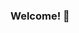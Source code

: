 ### Welcome! 👋

<!--
**DariaMishina/DariaMishina** is a ✨ _special_ ✨ repository because its `README.md` (this file) appears on your GitHub profile.

	studying Data Science at Skillfactory;
	Work with pandas, numpy, scikit-learn, matplotlib, seaborn, scipy;
	Knowledge of  RAS/Tax accounting, ACCA in the process;
	Upwards of 10 SAP implementation projects and rollouts at all stages in pharmaceuticals, retail, FMCG and wholesale;
	Expertise in finance (FI), integration with MM, SD, FM, HR, CO, FSCM and with 3 systems (1C, Infor, etc.);
	Teamlead (3 projects), design, analysis and optimization of business processes, preparation of project documentation (concept, testing scenarios, functional specifications), technical implementation of solutions, user training, support of  productive start.

I am Daria Mishina, studying Data Science at Skillfactory 📚.

My PhD degree in Economics and more than 10 projects of of experience in Thermal spraying and 3D printing (WAAM, DMLS, SLS SLM, FDM) garantie best approaches for you challenges in tax, accounting and finance


Currently studying machine learning technologies in accounting and finance. With the emergence and development of SAP Data Intelligence and the analysis of customer requests on SAP implementation I understood it was necessary to enhance my knowledge in this sphere
I know how to make SAP implementation projects more efficient with ML in the process of implementing a predictive closure pet project.


Stack: Python (Pandas, NumPy, Matplotlib, Seaborn, Scipy, SciKit-Learn), SQL, Git
IDE: VS Code, PyCharm, Jupyter Notebook.
Kaggle: https://www.kaggle.com/dariamishina

↪️✌️ CV [here](https://hh.ru/resume/a1cd5cf3ff0843af840039ed1f75614264684d) and profile of [LinkedIn] (https://www.linkedin.com/in/daria-mishina/)

📩 If you'd like to ask any questions about me or my study or would like to collaborate on a project, feel free to call or write with [Telegram](@Daria_Mishina28) or e-mail: dvmishina@mail.ru

- 🔭 I’m currently working on ...
- 🌱 I’m currently learning ...
- 👯 I’m looking to collaborate on ...
- 🤔 I’m looking for help with ...
- 💬 Ask me about ...
- 📫 How to reach me: ...
- 😄 Pronouns: ...
- ⚡ Fun fact: ...
-->
